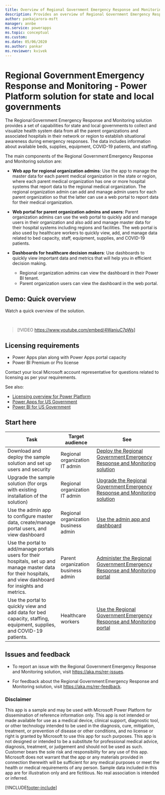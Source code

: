 ```yaml
---
title: Overview of Regional Government Emergency Response and Monitoring solution for Power Platform | Microsoft Docs
description: Provides an overview of Regional Government Emergency Response and Monitoring solution for state and local governments.
author: pankajarora-msft
manager: annbe
ms.service: powerapps
ms.topic: conceptual
ms.custom: 
ms.date: 05/06/2020
ms.author: pankar
ms.reviewer: kvivek
---
```

# Regional Government Emergency Response and Monitoring - Power Platform solution for state and local governments

The Regional Government Emergency Response and Monitoring solution provides a set of capabilities for state and local governments to collect and visualize health system data from all the parent organizations and associated hospitals in their network or region to establish situational awareness during emergency responses. The data includes information about available beds, supplies, equipment, COVID-19 patients, and staffing.

The main components of the Regional Government Emergency Response and Monitoring solution are:

- **Web app for regional organization admins**: Use the app to manage the master data for each parent medical organization in the state or region, where each parent medical organization has one or more hospital systems that report data to the regional medical organization. The regional organization admin can add and manage admin users for each parent organization so that the latter can use a web portal to report data for their medical organization.

- **Web portal for parent organization admins and users**: Parent organization admins can use the web portal to quickly add and manage users in their organization and also add and manage master data for their hospital systems including regions and facilities. The web portal is also used by healthcare workers to quickly view, add, and manage data related to bed capacity, staff, equipment, supplies, and COVID-19 patients.

- **Dashboards for healthcare decision makers**: Use dashboards to quickly view important data and metrics that will help you in efficient decision making.
    - Regional organization admins can view the dashboard in their Power BI tenant.
    - Parent organization users can view the dashboard in the web portal.

## Demo: Quick overview

Watch a quick overview of the solution.

<br/>

> [!VIDEO https://www.youtube.com/embed/4WaniuC7pWs]

## Licensing requirements

- Power Apps plan along with Power Apps portal capacity
- Power BI Premium or Pro license

Contact your local Microsoft account representative for questions related to licensing as per your requirements.

See also: 
- [Licensing overview for Power Platform](/power-platform/admin/pricing-billing-skus)
- [Power Apps for US Government](/power-platform/admin/powerapps-us-government)
- [Power BI for US Government](/power-bi/service-govus-overview)

## Start here

|Task | Target audience|See|
|--|--|--|
|Download and deploy the sample solution and set up users and security|Regional organization IT admin|[Deploy the Regional Government Emergency Response and Monitoring solution](deploy.md)|
|Upgrade the sample solution (for orgs with existing installation of the solution)|Regional organization IT admin|[Upgrade the Regional Government Emergency Response and Monitoring solution](upgrade.md)|
|Use the admin app to configure master data, create/manage portal users, and view dashboard|Regional organization business admin|[Use the admin app and dashboard](configure.md)|
|Use the portal to add/manage portals users for their hospitals, set up and manage master data for their hospitals, and view dashboard for insights and metrics.|Parent organization business admin|[Administer the Regional Government Emergency Response and Monitoring portal](portals-admin-reporting.md)|
|Use the portal to quickly view and add data for bed capacity, staffing, equipment, supplies, and COVID-19 patients.|Healthcare workers|[Use the Regional Government Emergency Response and Monitoring portal](portals-user.md)|


## Issues and feedback

- To report an issue with the Regional Government Emergency Response and Monitoring solution, visit <https://aka.ms/rer-issues>.

- For feedback about the Regional Government Emergency Response and Monitoring solution, visit <https://aka.ms/rer-feedback>.


### Disclaimer

This app is a sample and may be used with Microsoft Power Platform for dissemination of reference information only. This app is not intended or made available for use as a medical device, clinical support, diagnostic tool, or other technology intended to be used in the diagnosis, cure, mitigation, treatment, or prevention of disease or other conditions, and no license or right is granted by Microsoft to use this app for such purposes. This app is not designed or intended to be a substitute for professional medical advice, diagnosis, treatment, or judgement and should not be used as such. Customer bears the sole risk and responsibility for any use of this app. Microsoft does not warrant that the app or any materials provided in connection therewith will be sufficient for any medical purposes or meet the health or medical requirements of any person. Sample data included in this app are for illustration only and are fictitious. No real association is intended or inferred.


[!INCLUDE[footer-include](../../includes/footer-banner.md)]